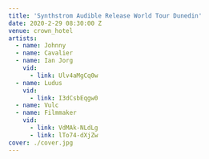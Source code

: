 ```yaml
---
title: 'Synthstrom Audible Release World Tour Dunedin'
date: 2020-2-29 08:30:00 Z
venue: crown_hotel
artists:
  - name: Johnny
  - name: Cavalier
  - name: Ian Jorg
    vid:
      - link: Ulv4aMgCq0w
  - name: Ludus
    vid:
      - link: I3dCsbEqgw0
  - name: Vulc
  - name: Filmmaker
    vid:
      - link: VdMAk-NLdLg
      - link: lTo74-dXjZw
cover: ./cover.jpg
---
```

